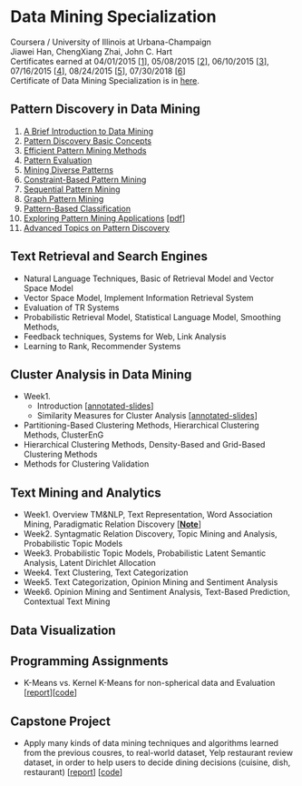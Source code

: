# Data Mining Specialization

Coursera / University of Illinois at Urbana-Champaign <br>
Jiawei Han, ChengXiang Zhai, John C. Hart <br>
Certificates earned at 04/01/2015 [[1](https://github.com/gritmind/review/blob/master/media/class/data-mining-specialization/certificate/Coursera%20patterndiscovery.pdf)], 05/08/2015 [[2](https://github.com/gritmind/review/blob/master/media/class/data-mining-specialization/certificate/Coursera%20textretrieval.pdf)], 06/10/2015 [[3](https://github.com/gritmind/review/blob/master/media/class/data-mining-specialization/certificate/Coursera%20clusteranalysis.pdf)], 07/16/2015 [[4](https://github.com/gritmind/review/blob/master/media/class/data-mining-specialization/certificate/Coursera%20textanalytics.pdf)], 08/24/2015 [[5](https://github.com/gritmind/review/blob/master/media/class/data-mining-specialization/certificate/Coursera%20datavisualization.pdf)], 07/30/2018 [[6](https://github.com/gritmind/review/blob/master/media/class/data-mining-specialization/certificate/data_mining_project.pdf)]
<br>
Certificate of Data Mining Specialization is in [here](https://github.com/gritmind/review/blob/master/media/class/data-mining-specialization/certificate/data_mining_specialization.pdf).


## Pattern Discovery in Data Mining
1. [A Brief Introduction to Data Mining](https://www.dropbox.com/s/k1bxrxqyo6pa3la/1_intro.pdf?dl=0)
2. [Pattern Discovery Basic Concepts](https://www.dropbox.com/s/4ickp9c0oqwd99u/2_bisic_concepts.pdf?dl=0)
3. [Efficient Pattern Mining Methods](https://www.dropbox.com/s/ep67dlxqxtlzz8h/3_efficient_methods.pdf?dl=0)
4. [Pattern Evaluation](https://www.dropbox.com/s/qtfcdtwpxu2vi1n/4_pattern_evaluation.pdf?dl=0)
5. [Mining Diverse Patterns](https://www.dropbox.com/s/7epvpl56du0dwkt/5_diverse_pattern.pdf?dl=0)
6. [Constraint-Based Pattern Mining](https://www.dropbox.com/s/s3nykyjd5pfcqhd/6_constaint_pattern.pdf?dl=0)
7. [Sequential Pattern Mining](https://www.dropbox.com/s/u9s7ay75aa3l878/7_sequential_pattern.pdf?dl=0)
8. [Graph Pattern Mining](https://www.dropbox.com/s/cxk6fgkojrg3opb/8_graph_pattern.pdf?dl=0)
9. [Pattern-Based Classification](https://www.dropbox.com/s/b0oo31hnhbvft5r/9_pattern_classification.pdf?dl=0)
10. [Exploring Pattern Mining Applications](https://www.dropbox.com/s/qnturawhpudrj1v/10_pattern_application.pdf?dl=0) [[pdf](https://www.dropbox.com/s/ehmnzihyzq8o4uh/Lecture_7_PatternMiningApplications.pdf?dl=0)]
11. [Advanced Topics on Pattern Discovery](https://www.dropbox.com/s/1hebqud15vvf5zt/11_advanced_topic.pdf?dl=0)


## Text Retrieval and Search Engines
* Natural Language Techniques, Basic of Retrieval Model and Vector Space Model
* Vector Space Model, Implement Information Retrieval System
* Evaluation of TR Systems
* Probabilistic Retrieval Model, Statistical Language Model, Smoothing Methods,
* Feedback techniques, Systems for Web, Link Analysis
* Learning to Rank, Recommender Systems


## Cluster Analysis in Data Mining
* Week1.
   * Introduction [[annotated-slides](https://github.com/gritmind/review/blob/master/media/class/data-mining-specialization/annotated_slides/cluster_analysis/Lecture_1_Introduction.pdf)]
   * Similarity Measures for Cluster Analysis [[annotated-slides](https://github.com/gritmind/review/blob/master/media/class/data-mining-specialization/annotated_slides/cluster_analysis/Lecture_2_Similarity_Measures_for_Cluster_Analysis.pdf)]
* Partitioning-Based Clustering Methods, Hierarchical Clustering Methods, ClusterEnG
* Hierarchical Clustering Methods, Density-Based and Grid-Based Clustering Methods
* Methods for Clustering Validation


## Text Mining and Analytics
* Week1. Overview TM&NLP, Text Representation, Word Association Mining, Paradigmatic Relation Discovery [[**Note**](https://1drv.ms/w/s!AllPqyV9kKUrwVNdWlV5fIogmuQp)]
* Week2. Syntagmatic Relation Discovery, Topic Mining and Analysis, Probabilistic Topic Models
* Week3. Probabilistic Topic Models, Probabilistic Latent Semantic Analysis, Latent Dirichlet Allocation
* Week4. Text Clustering, Text Categorization
* Week5. Text Categorization, Opinion Mining and Sentiment Analysis
* Week6. Opinion Mining and Sentiment Analysis, Text-Based Prediction, Contextual Text Mining

## Data Visualization


## Programming Assignments
* K-Means vs. Kernel K-Means for non-spherical data and Evaluation [[report](https://1drv.ms/w/s!AllPqyV9kKUrgW1ThnUfolJBO7c2)][[code](https://github.com/gritmind/review-media/tree/master/class/data-mining-specialization/assignments/kmeans)]


## Capstone Project
* Apply many kinds of data mining techniques and algorithms learned from the previous cousres, to real-world dataset, Yelp restaurant review dataset, in order to help users to decide dining decisions (cuisine, dish, restaurant) [[report](https://1drv.ms/w/s!AllPqyV9kKUruHb7Ri03Iw5zCucQ)] [[code](https://github.com/gritmind/data_mining_project)] 
